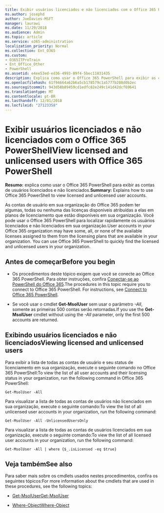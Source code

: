 ```yaml
---
title: Exibir usuários licenciados e não licenciados com o Office 365 PowerShell
ms.author: josephd
author: JoeDavies-MSFT
manager: laurawi
ms.date: 11/29/2018
ms.audience: Admin
ms.topic: article
ms.service: o365-administration
localization_priority: Normal
ms.collection: Ent_O365
ms.custom:
- O365ITProTrain
- Ent_Office_Other
- PowerShell
ms.assetid: e4ee53ed-ed36-4993-89f4-5bec11031435
description: Explica como usar o Office 365 PowerShell para exibir as contas de usuários licenciados e não licenciados.
ms.openlocfilehash: 61f94664a62b6a5cb178579c1a5777b208d0b2ec
ms.sourcegitcommit: 943d58b89459cd1edfc82e249c141d42dcf69641
ms.translationtype: MT
ms.contentlocale: pt-BR
ms.lasthandoff: 12/01/2018
ms.locfileid: "27123358"
---
```

# <a name="view-licensed-and-unlicensed-users-with-office-365-powershell"></a><span data-ttu-id="e4ed9-103">Exibir usuários licenciados e não licenciados com o Office 365 PowerShell</span><span class="sxs-lookup"><span data-stu-id="e4ed9-103">View licensed and unlicensed users with Office 365 PowerShell</span></span>

<span data-ttu-id="e4ed9-104">**Resumo:** explica como usar o Office 365 PowerShell para exibir as contas de usuários licenciados e não licenciados.</span><span class="sxs-lookup"><span data-stu-id="e4ed9-104">**Summary:** Explains how to use Office 365 PowerShell to view licensed and unlicensed user accounts.</span></span>
  
<span data-ttu-id="e4ed9-p101">As contas de usuário em sua organização do Office 365 podem ter algumas, todas ou nenhuma das licenças disponíveis atribuídas a elas em planos de licenciamento que estão disponíveis em sua organização. Você pode usar o Office 365 PowerShell para localizar rapidamente os usuários licenciados e não licenciados em sua organização.</span><span class="sxs-lookup"><span data-stu-id="e4ed9-p101">User accounts in your Office 365 organization may have some, all, or none of the available licenses assigned to them from the licensing plans that are available in your organization. You can use Office 365 PowerShell to quickly find the licensed and unlicensed users in your organization.</span></span>
  
## <a name="before-you-begin"></a><span data-ttu-id="e4ed9-107">Antes de começar</span><span class="sxs-lookup"><span data-stu-id="e4ed9-107">Before you begin</span></span>

- <span data-ttu-id="e4ed9-p102">Os procedimentos deste tópico exigem que você se conecte ao Office 365 PowerShell. Para obter instruções, confira [Conectar-se ao PowerShell do Office 365](connect-to-office-365-powershell.md).</span><span class="sxs-lookup"><span data-stu-id="e4ed9-p102">The procedures in this topic require you to connect to Office 365 PowerShell. For instructions, see [Connect to Office 365 PowerShell](connect-to-office-365-powershell.md).</span></span>
    
- <span data-ttu-id="e4ed9-110">Se você usar o cmdlet **Get-MsolUser** sem usar o parâmetro _-All_, somente as primeiras 500 contas serão retornadas.</span><span class="sxs-lookup"><span data-stu-id="e4ed9-110">If you use the **Get-MsolUser** cmdlet without using the _-All_ parameter, only the first 500 accounts are returned.</span></span>
    
## <a name="viewing-licensed-and-unlicensed-users"></a><span data-ttu-id="e4ed9-111">Exibindo usuários licenciados e não licenciados</span><span class="sxs-lookup"><span data-stu-id="e4ed9-111">Viewing licensed and unlicensed users</span></span>

<span data-ttu-id="e4ed9-112">Para exibir a lista de todas as contas de usuário e seu status de licenciamento em sua organização, execute o seguinte comando no Office 365 PowerShell:</span><span class="sxs-lookup"><span data-stu-id="e4ed9-112">To view the list of all user accounts and their licensing status in your organization, run the following command in Office 365 PowerShell:</span></span>
  
```
Get-MsolUser -All
```

<span data-ttu-id="e4ed9-113">Para visualizar a lista de todas as contas de usuários não licenciados em sua organização, execute o seguinte comando:</span><span class="sxs-lookup"><span data-stu-id="e4ed9-113">To view the list of all unlicensed user accounts in your organization, run the following command:</span></span>
  
```
Get-MsolUser -All -UnlicensedUsersOnly
```

<span data-ttu-id="e4ed9-114">Para visualizar a lista de todas as contas de usuários licenciados em sua organização, execute o seguinte comando:</span><span class="sxs-lookup"><span data-stu-id="e4ed9-114">To view the list of all licensed user accounts in your organization, run the following command:</span></span>
  
```
Get-MsolUser -All | where {$_.isLicensed -eq $true}
```

## <a name="see-also"></a><span data-ttu-id="e4ed9-115">Veja também</span><span class="sxs-lookup"><span data-stu-id="e4ed9-115">See also</span></span>

<span data-ttu-id="e4ed9-116">Para saber mais sobre os cmdlets usados nestes procedimentos, confira os seguintes tópicos:</span><span class="sxs-lookup"><span data-stu-id="e4ed9-116">For more information about the cmdlets that are used in these procedures, see the following topics:</span></span>
  
- [<span data-ttu-id="e4ed9-117">Get-MsolUser</span><span class="sxs-lookup"><span data-stu-id="e4ed9-117">Get-MsolUser</span></span>](https://go.microsoft.com/fwlink/p/?LinkId=691547)
    
- [<span data-ttu-id="e4ed9-118">Where-Object</span><span class="sxs-lookup"><span data-stu-id="e4ed9-118">Where-Object</span></span>](https://go.microsoft.com/fwlink/p/?LinkId=113423)
    

